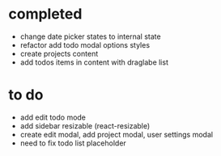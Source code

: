# completed

- change date picker states to internal state
- refactor add todo modal options styles
- create projects content
- add todos items in content with draglabe list

# to do

- add edit todo mode
- add sidebar resizable (react-resizable)
- create edit modal, add project modal, user settings modal
- need to fix todo list placeholder
